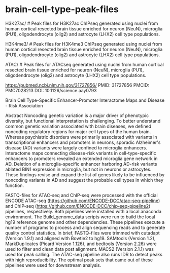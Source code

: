 # brain-cell-type-peak-files

H3K27ac/ # Peak files for H3K27ac ChIPseq generated using nuclei from human cortical resected brain tissue enriched for neuron (NeuN), microglia (PU1), oligodendrocyte (olig2) and astrocyte (LHX2) cell type populations.

H3K4me3/ # Peak files for H3K4me3 ChIPseq generated using nuclei from human cortical resected brain tissue enriched for neuron (NeuN), microglia (PU1), oligodendrocyte (olig2) and astrocyte (LHX2) cell type populations.

ATAC/ # Peak files for ATACseq generated using nuclei from human cortical resected brain tissue enriched for neuron (NeuN), microglia (PU1), oligodendrocyte (olig2) and astrocyte (LHX2) cell type populations.

https://pubmed.ncbi.nlm.nih.gov/31727856/
PMID: 31727856 PMCID: PMC7028213 DOI: 10.1126/science.aay0793

Brain Cell Type-Specific Enhancer-Promoter Interactome Maps and Disease - Risk Association

Abstract
Noncoding genetic variation is a major driver of phenotypic diversity, but functional interpretation is challenging. To better understand common genetic variation associated with brain diseases, we defined noncoding regulatory regions for major cell types of the human brain. Whereas psychiatric disorders were primarily associated with variants in transcriptional enhancers and promoters in neurons, sporadic Alzheimer's disease (AD) variants were largely confined to microglia enhancers. Interactome maps connecting disease-risk variants in cell-type-specific enhancers to promoters revealed an extended microglia gene network in AD. Deletion of a microglia-specific enhancer harboring AD-risk variants ablated BIN1 expression in microglia, but not in neurons or astrocytes. These findings revise and expand the list of genes likely to be influenced by noncoding variants in AD and suggest the probable cell types in which they function.

FASTQ-files for ATAC-seq and ChIP-seq were processed with the official ENCODE ATAC-seq (https://github.com/ENCODE-DCC/atac-seq-pipeline) and ChIP-seq (https://github.com/ENCODE-DCC/chip-seq-pipeline2) pipelines, respectively. Both pipelines were installed with a local anaconda environment. The Build_genome_data scripts were run to build the local hg19 reference genome and other dependencies. These pipelines execute a number of programs to process and align sequencing reads and to generate quality control statistics. In brief, FASTQ-files were trimmed with cutadapt (Version 1.9.1) and aligned with Bowtie2 to hg19. SAMtools (Version 1.2), MarkDuplicates (Picard Version 1.126), and bedtools (Version 2.26) were used to filter and clean data post alignment. MACS2 (Version 2.1.1) was used for peak calling. The ATAC-seq pipeline also runs IDR to detect peaks with high reproducibility. The optimal peak sets that came out of these pipelines were used for downstream analysis.
